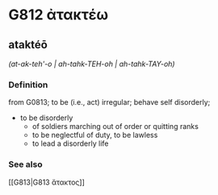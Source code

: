 # G812 ἀτακτέω

## ataktéō

_(at-ak-teh'-o | ah-tahk-TEH-oh | ah-tahk-TAY-oh)_

### Definition

from G0813; to be (i.e., act) irregular; behave self disorderly; 

- to be disorderly
  - of soldiers marching out of order or quitting ranks
  - to be neglectful of duty, to be lawless
  - to lead a disorderly life

### See also

[[G813|G813 ἄτακτος]]
